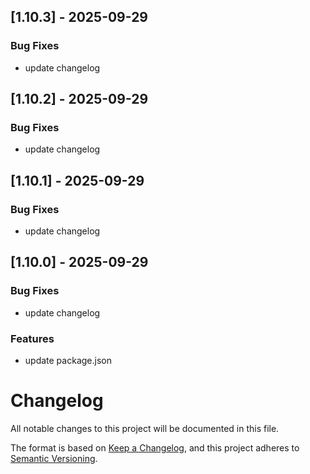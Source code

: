 ## [1.10.3] - 2025-09-29

### Bug Fixes
- update changelog

<!-- spacer -->

## [1.10.2] - 2025-09-29

### Bug Fixes
- update changelog

## [1.10.1] - 2025-09-29

### Bug Fixes
- update changelog

## [1.10.0] - 2025-09-29

### Bug Fixes
- update changelog

### Features
- update package.json

# Changelog

All notable changes to this project will be documented in this file.

The format is based on [Keep a Changelog](https://keepachangelog.com/en/1.1.0/),
and this project adheres to [Semantic Versioning](https://semver.org/spec/v2.0.0.html).
